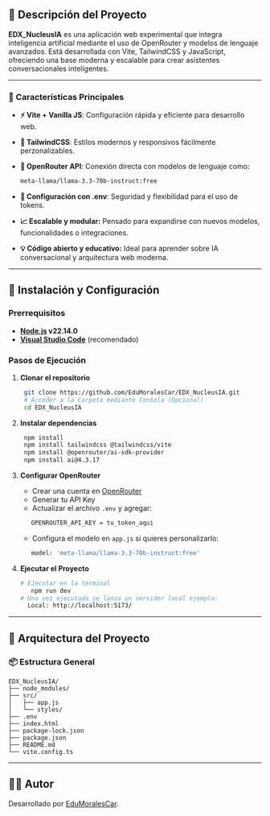 ## 📖 Descripción del Proyecto

**EDX_NucleusIA** es una aplicación web experimental que integra inteligencia artificial mediante el uso de OpenRouter y modelos de lenguaje avanzados. Está desarrollada con Vite, TailwindCSS y JavaScript, ofreciendo una base moderna y escalable para crear asistentes conversacionales inteligentes.

---

### 🎯 Características Principales

- **⚡ Vite + Vanilla JS**: Configuración rápida y eficiente para desarrollo web.
- **🎨 TailwindCSS**: Estilos modernos y responsivos fácilmente perzonalizables.
- **🧠 OpenRouter API**: Conexión directa con modelos de lenguaje como:
  
    ```bash
    meta-llama/llama-3.3-70b-instruct:free
    ```
- **🔐 Configuración con .env**: Seguridad y flexibilidad para el uso de tokens.
- **📈 Escalable y modular:** Pensado para expandirse con nuevos modelos, funcionalidades o integraciones.
- **💡 Código abierto y educativo:** Ideal para aprender sobre IA conversacional y arquitectura web moderna.

---

## 🚀 Instalación y Configuración

### Prerrequisitos

- **[Node.js](https://nodejs.org/es) v22.14.0** 
- **[Visual Studio Code](https://code.visualstudio.com/)** (recomendado)

### Pasos de Ejecución

1. **Clonar el repositorio**

   ```bash
    git clone https://github.com/EduMoralesCar/EDX_NucleusIA.git
    # Acceder a la Carpeta mediante Consola (Opcional)
    cd EDX_NucleusIA

   ```

2. **Instalar dependencias**
   ```bash
    npm install
    npm install tailwindcss @tailwindcss/vite
    npm install @openrouter/ai-sdk-provider
    npm install ai@4.3.17
   ```

3. **Configurar OpenRouter**
   - Crear una cuenta en [OpenRouter](https://openrouter.ai/)
   - Generar tu API Key
   - Actualizar el archivo `.env` y agregar:

   ```bash
      OPENROUTER_API_KEY = tu_token_aqui
   ```
   - Configura el modelo en `app.js` si quieres personalizarlo:
   
   ```bash
      model: 'meta-llama/llama-3.3-70b-instruct:free'
   ```

4. **Ejecutar el Proyecto**
   ```bash
   # EJecutar en la terminal
      npm run dev
   # Una vez ejecutado se lanza un servidor local ejemplo:
     Local: http://localhost:5173/
   ```
   
---

## 📁 Arquitectura del Proyecto

### 📦 Estructura General
```
EDX_NucleusIA/
├── node_modules/
├── src/
│   ├── app.js
│   └── styles/
├── .env
├── index.html
├── package-lock.json
├── package.json
├── README.md
└── vite.config.ts

```

---
## 👨‍💻 Autor

Desarrollado por [EduMoralesCar](https://github.com/EduMoralesCar).
